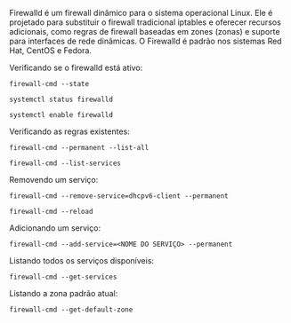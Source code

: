Firewalld é um firewall dinâmico para o sistema operacional Linux. Ele é projetado para substituir o firewall tradicional iptables e oferecer recursos adicionais, como regras de firewall baseadas em zones (zonas) e suporte para interfaces de rede dinâmicas. O Firewalld é padrão nos sistemas Red Hat, CentOS e Fedora.

Verificando se o firewalld está ativo:

    firewall-cmd --state

    systemctl status firewalld

    systemctl enable firewalld

Verificando as regras existentes:

    firewall-cmd --permanent --list-all

    firewall-cmd --list-services

Removendo um serviço:

    firewall-cmd --remove-service=dhcpv6-client --permanent

    firewall-cmd --reload

Adicionando um serviço:

    firewall-cmd --add-service=<NOME DO SERVIÇO> --permanent

Listando todos os serviços disponíveis:

    firewall-cmd --get-services

Listando a zona padrão atual:

    firewall-cmd --get-default-zone